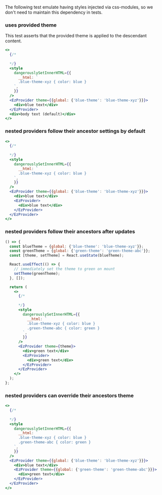 The following test emulate having styles injected via css-modules, so we don't need to maintain this dependency in tests.

### uses provided theme

This test asserts that the provided theme is applied to the descendant content.

```jsx
<>
  {/*
    
  */}
  <style
    dangerouslySetInnerHTML={{
      __html: `
      .blue-theme-xyz { color: blue }
    `,
    }}
  />
  <EzProvider theme={{global: {'blue-theme': 'blue-theme-xyz'}}}>
    <div>blue text</div>
  </EzProvider>
  <div>body text (default)</div>
</>
```

### nested providers follow their ancestor settings by default

```jsx
<>
  {/*
    
  */}
  <style
    dangerouslySetInnerHTML={{
      __html: `
      .blue-theme-xyz { color: blue }
    `,
    }}
  />
  <EzProvider theme={{global: {'blue-theme': 'blue-theme-xyz'}}}>
    <div>blue text</div>
    <EzProvider>
      <div>blue text</div>
    </EzProvider>
  </EzProvider>
</>
```

### nested providers follow their ancestors after updates

```jsx
() => {
  const blueTheme = {global: {'blue-theme': 'blue-theme-xyz'}};
  const greenTheme = {global: {'green-theme': 'green-theme-abc'}};
  const [theme, setTheme] = React.useState(blueTheme);

  React.useEffect(() => {
    // immediately set the theme to green on mount
    setTheme(greenTheme);
  }, []);

  return (
    <>
      {/*
        
      */}
      <style
        dangerouslySetInnerHTML={{
          __html: `
          .blue-theme-xyz { color: blue }
          .green-theme-abc { color: green }
        `,
        }}
      />
      <EzProvider theme={theme}>
        <div>green text</div>
        <EzProvider>
          <div>green text</div>
        </EzProvider>
      </EzProvider>
    </>
  );
};
```

### nested providers can override their ancestors theme

```jsx
<>
  {/*
    
  */}
  <style
    dangerouslySetInnerHTML={{
      __html: `
      .blue-theme-xyz { color: blue }
      .green-theme-abc { color: green }
    `,
    }}
  />
  <EzProvider theme={{global: {'blue-theme': 'blue-theme-xyz'}}}>
    <div>blue text</div>
    <EzProvider theme={{global: {'green-theme': 'green-theme-abc'}}}>
      <div>green text</div>
    </EzProvider>
  </EzProvider>
</>
```

